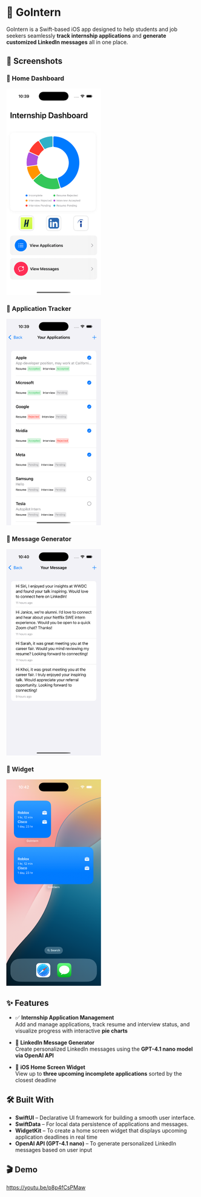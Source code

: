 # 📌 GoIntern

GoIntern is a Swift-based iOS app designed to help students and job seekers seamlessly **track internship applications** and **generate customized LinkedIn messages** all in one place.

## 📱 Screenshots

### 🔹 Home Dashboard
<img src="screenshots/home.png" alt="Home Screen" width="250"/>

### 🔹 Application Tracker
<img src="screenshots/applications.png" alt="Applications" width="250"/>

### 🔹 Message Generator
<img src="screenshots/messages.png" alt="Messages" width="250"/>

### 🔹 Widget
<img src="screenshots/widget.png" alt="Widget" width="250"/>

## ✨ Features

- ✅ **Internship Application Management**  
  Add and manage applications, track resume and interview status, and visualize progress with interactive **pie charts**

- 💬 **LinkedIn Message Generator**  
  Create personalized LinkedIn messages using the **GPT-4.1 nano model via OpenAI API**

- 📅 **iOS Home Screen Widget**  
  View up to **three upcoming incomplete applications** sorted by the closest deadline


## 🛠️ Built With

- **SwiftUI** – Declarative UI framework for building a smooth user interface.  
- **SwiftData** – For local data persistence of applications and messages.  
- **WidgetKit** – To create a home screen widget that displays upcoming application deadlines in real time
- **OpenAI API (GPT-4.1 nano)** – To generate personalized LinkedIn messages based on user input

## 🎬 Demo
https://youtu.be/p8p4fCsPMaw 

